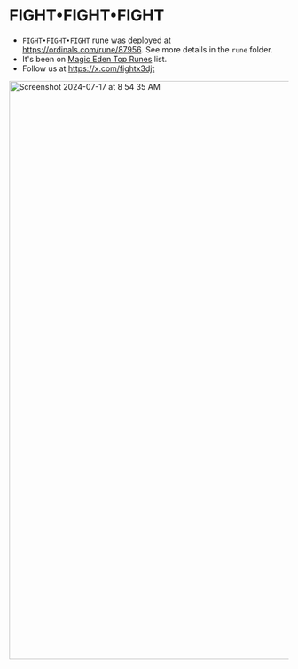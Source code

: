 # FIGHT•FIGHT•FIGHT
- `FIGHT•FIGHT•FIGHT` rune was deployed at https://ordinals.com/rune/87956. See more details in the `rune` folder.
- It's been on [Magic Eden Top Runes](https://magiceden.io/runes) list.
- Follow us at https://x.com/fightx3djt


<img width="1042" alt="Screenshot 2024-07-17 at 8 54 35 AM" src="https://github.com/user-attachments/assets/d77865a0-e710-45b7-b75d-8a02253b41a3">
